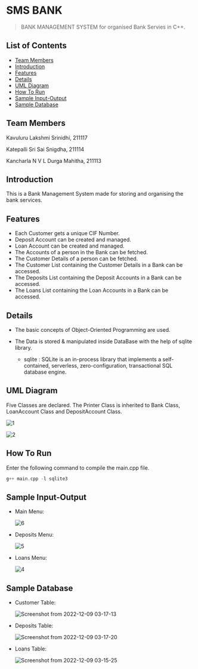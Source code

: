 
# SMS BANK <!-- omit in toc -->

> BANK MANAGEMENT SYSTEM for organised Bank Servies in C++.


## List of Contents
- [Team Members](#team-members)
- [Introduction](#introduction)
- [Features](#features)
- [Details](#details)
- [UML Diagram](#uml-diagram)
- [How To Run](#how-to-run)
- [Sample Input-Output](#sample-input-output)
- [Sample Database](#sample-database)

## Team Members

 Kavuluru Lakshmi Srinidhi, 211117
 
 Katepalli Sri Sai Snigdha, 211114
 
 Kancharla N V L Durga Mahitha, 211113


## Introduction

This is a Bank Management System made for storing and organising the bank services.

## Features

- Each Customer gets a unique CIF Number.
- Deposit Account can be created and managed.
- Loan Account can be created and managed.
- The Accounts of a person in the Bank can be fetched.
- The Customer Details of a person can be fetched.
- The Customer List containing the Customer Details in a Bank can be accessed.
- The Deposits List containing the Deposit Accounts in a Bank can be accessed.
- The Loans List containing the Loan Accounts in a Bank can be accessed.

## Details


- The basic concepts of Object-Oriented Programming are used.

- The Data is stored & manipulated inside DataBase with the help of sqlite library.

  - sqlite : SQLite is an in-process library that implements a self-contained, serverless, zero-configuration, transactional SQL database engine.

## UML Diagram

Five Classes are declared. The Printer Class is inherited to Bank Class, LoanAccount Class and DepositAccount Class.

![1](https://user-images.githubusercontent.com/98080072/206574985-302e9445-ab21-446f-bdd7-c8ef9ca06a1d.png)

![2](https://user-images.githubusercontent.com/98080072/206573919-8085808f-c376-4ecf-bedc-a87f5d89c203.png)


## How To Run

Enter the following command to compile the main.cpp file.


```a
g++ main.cpp -l sqlite3

```
## Sample Input-Output

- Main Menu:
  
  ![6](https://user-images.githubusercontent.com/107610309/206569382-73350af6-47e3-42e5-b8be-f4ae7556b080.png)

- Deposits Menu:
  
  ![5](https://user-images.githubusercontent.com/107610309/206570095-f8fac859-c801-4b86-8b92-cefb8d5be5a2.png)
  
- Loans Menu:
  
  ![4](https://user-images.githubusercontent.com/107610309/206570301-9ee15796-a94a-4333-bc7c-9e3634e2da65.png)



## Sample Database


- Customer Table:
  
  ![Screenshot from 2022-12-09 03-17-13](https://user-images.githubusercontent.com/107610309/206575274-a5de3047-1fe1-4a70-8e7f-207adcfdbefb.png)

- Deposits Table:
  
  ![Screenshot from 2022-12-09 03-17-20](https://user-images.githubusercontent.com/107610309/206575355-d24aba84-741f-413f-b2af-895d440d588f.png)

- Loans Table:
  
  ![Screenshot from 2022-12-09 03-15-25](https://user-images.githubusercontent.com/107610309/206575426-6281e1e7-d3f8-4cc7-804d-27fdaa71e277.png)

